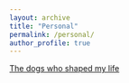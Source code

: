 ```yaml
---
layout: archive
title: "Personal"
permalink: /personal/
author_profile: true
---
```



[The dogs who shaped my life](https://photos.app.goo.gl/8h2sqHtPE785u8Y99)
